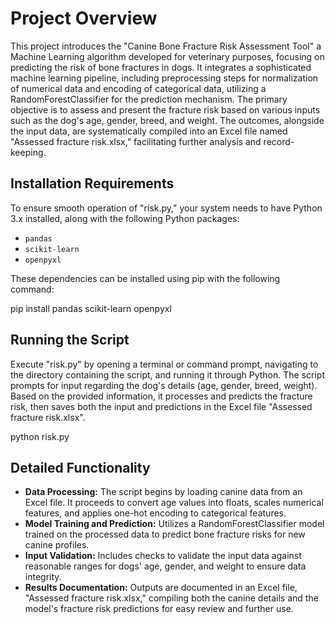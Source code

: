 # Project Overview

This project introduces the "Canine Bone Fracture Risk Assessment Tool" a Machine Learning algorithm developed for veterinary purposes, focusing on predicting the risk of bone fractures in dogs. It integrates a sophisticated machine learning pipeline, including preprocessing steps for normalization of numerical data and encoding of categorical data, utilizing a RandomForestClassifier for the prediction mechanism. The primary objective is to assess and present the fracture risk based on various inputs such as the dog's age, gender, breed, and weight. The outcomes, alongside the input data, are systematically compiled into an Excel file named "Assessed fracture risk.xlsx," facilitating further analysis and record-keeping.

## Installation Requirements

To ensure smooth operation of "risk.py," your system needs to have Python 3.x installed, along with the following Python packages:

- `pandas`
- `scikit-learn`
- `openpyxl`

These dependencies can be installed using pip with the following command:

pip install pandas scikit-learn openpyxl

## Running the Script

Execute "risk.py" by opening a terminal or command prompt, navigating to the directory containing the script, and running it through Python. The script prompts for input regarding the dog's details (age, gender, breed, weight). Based on the provided information, it processes and predicts the fracture risk, then saves both the input and predictions in the Excel file "Assessed fracture risk.xlsx".

python risk.py


## Detailed Functionality

- **Data Processing:** The script begins by loading canine data from an Excel file. It proceeds to convert age values into floats, scales numerical features, and applies one-hot encoding to categorical features.
- **Model Training and Prediction:** Utilizes a RandomForestClassifier model trained on the processed data to predict bone fracture risks for new canine profiles.
- **Input Validation:** Includes checks to validate the input data against reasonable ranges for dogs' age, gender, and weight to ensure data integrity.
- **Results Documentation:** Outputs are documented in an Excel file, "Assessed fracture risk.xlsx," compiling both the canine details and the model's fracture risk predictions for easy review and further use.


